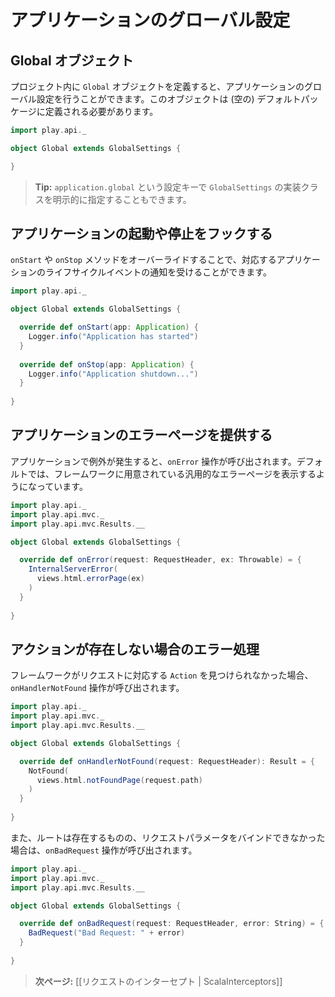 <!-- translated -->
<!--
# Application global settings
-->
# アプリケーションのグローバル設定

<!--
## The Global object
-->
## Global オブジェクト

<!--
Defining a `Global` object in your project allows you to handle global settings for your application. This object must be defined in the default (empty) package.
-->
プロジェクト内に `Global` オブジェクトを定義すると、アプリケーションのグローバル設定を行うことができます。このオブジェクトは (空の) デフォルトパッケージに定義される必要があります。

```scala
import play.api._

object Global extends GlobalSettings {

}
```

<!--
> **Tip:** You can also specify a custom `GlobalSettings` implementation class name using the `application.global` configuration key.
-->
> **Tip:** `application.global` という設定キーで `GlobalSettings` の実装クラスを明示的に指定することもできます。

<!--
## Hooking into application start and stop events
-->
## アプリケーションの起動や停止をフックする

<!--
You can override the `onStart` and `onStop` methods to be notified of the events in the application life-cycle:
-->
`onStart` や `onStop` メソッドをオーバーライドすることで、対応するアプリケーションのライフサイクルイベントの通知を受けることができます。

```scala
import play.api._

object Global extends GlobalSettings {

  override def onStart(app: Application) {
    Logger.info("Application has started")
  }  
  
  override def onStop(app: Application) {
    Logger.info("Application shutdown...")
  }  
    
}
```

<!--
## Providing an application error page
-->
## アプリケーションのエラーページを提供する

<!--
When an exception occurs in your application, the `onError` operation will be called. The default is to use the internal framework error page:
-->
アプリケーションで例外が発生すると、`onError` 操作が呼び出されます。デフォルトでは、フレームワークに用意されている汎用的なエラーページを表示するようになっています。

```scala
import play.api._
import play.api.mvc._
import play.api.mvc.Results.__

object Global extends GlobalSettings {

  override def onError(request: RequestHeader, ex: Throwable) = {
    InternalServerError(
      views.html.errorPage(ex)
    )
  }  
    
}
```

<!--
## Handling missing actions and binding errors
-->
## アクションが存在しない場合のエラー処理

<!--
If the framework doesn’t find an `Action` for a request, the `onHandlerNotFound` operation will be called:
-->
フレームワークがリクエストに対応する `Action` を見つけられなかった場合、`onHandlerNotFound` 操作が呼び出されます。

```scala
import play.api._
import play.api.mvc._
import play.api.mvc.Results.__

object Global extends GlobalSettings {

  override def onHandlerNotFound(request: RequestHeader): Result = {
    NotFound(
      views.html.notFoundPage(request.path)
    )
  }  
    
}
```

<!--
The `onBadRequest` operation will be called if a route was found, but it was not possible to bind the request parameters:
-->
また、ルートは存在するものの、リクエストパラメータをバインドできなかった場合は、`onBadRequest` 操作が呼び出されます。

```scala
import play.api._
import play.api.mvc._
import play.api.mvc.Results.__

object Global extends GlobalSettings {

  override def onBadRequest(request: RequestHeader, error: String) = {
    BadRequest("Bad Request: " + error)
  }  
    
}
```

<!--
> **Next:** [[Intercepting requests | ScalaInterceptors]]
-->
> **次ページ:** [[リクエストのインターセプト | ScalaInterceptors]]